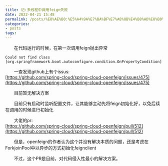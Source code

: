 ```yaml
---
title: 记:多线程中调用feign失败
date: 2022-04-21 15:48
permalink: /posts/%E8%AE%B0:%E5%A4%9A%E7%BA%BF%E7%A8%8B%E4%B8%AD%E8%B0%83%E7%94%A8feign%E5%A4%B1%E8%B4%A5
categories:
- posts
tags: 
---
```

　　在代码运行的时候，在第一次调用feign抛出异常

```
Could not find class [org.springframework.boot.autoconfigure.condition.OnPropertyCondition]
```

　　一查发现github上有个issus:  
[https://github.com/spring-cloud/spring-cloud-openfeign/issues/475](https://github.com/spring-cloud/spring-cloud-openfeign/issues/475)

　　目前暂无解决方案

　　目前只有启动时监听配置文件，让其能够主动先将feign初始化好，以免后续在调用的时候进行初始化

　　大佬的pr:  
[https://github.com/spring-cloud/spring-cloud-openfeign/pull/512](https://github.com/spring-cloud/spring-cloud-openfeign/pull/512)

　　但是，openfeign的作者认为这个并没有解决本质的问题，还是考虑在ForkjoinPool中以异步的方式初始化feignclient

　　不过，这个PR是目前，对代码侵入性最小的解决方案。
